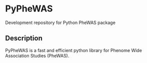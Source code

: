 # PyPheWAS
Development repository for Python PheWAS package

## Description
PyPheWAS is a fast and efficient python library for Phenome Wide Association Studies (PheWAS).
